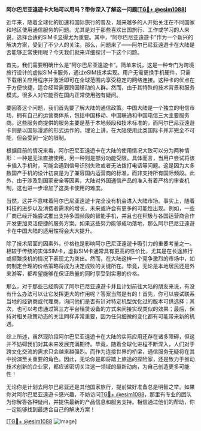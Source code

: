 **阿尔巴尼亚遠遊卡大陆可以用吗？带你深入了解这一问题[[TG💪+ @esim1088](https://t.me/s/esim1088)]**

近年来，随着全球化的加速和国际旅行的普及，越来越多的人开始关注在不同国家和地区使用通信服务的问题。尤其是对于那些喜欢出国旅行、工作或学习的人来说，选择合适的SIM卡显得尤为重要。其中，“阿尔巴尼亚遠遊卡”作为一个新兴的解决方案，受到了不少人的关注。那么，问题来了——阿尔巴尼亚遠遊卡在大陆是否能够正常使用呢？今天我们就来详细探讨一下这个问题。

首先，我们需要明确什么是“阿尔巴尼亚遠遊卡”。简单来说，这是一种专门为跨境旅行设计的虚拟SIM卡服务，通过eSIM技术实现。用户无需更换手机硬件，只需下载相关应用程序并激活即可在全球范围内享受稳定的网络连接。这种卡的优点在于方便快捷，适合经常需要跨国移动的人群。然而，由于其特殊的技术背景和服务模式，很多人对它能否在国内正常使用抱有疑问。

要回答这个问题，我们首先要了解大陆的通信政策。中国大陆是一个独立的电信市场，拥有自己的运营商体系，包括中国移动、中国联通和中国电信三大主要服务商。这些服务商提供的服务主要是基于本地频段和技术标准的，而阿尔巴尼亚遠遊卡则是以国际漫游的形式运作的。理论上讲，在大陆使用此类国际卡并非完全不可能，但会受到一定的限制。

根据目前的情况来看，阿尔巴尼亚遠遊卡在大陆的使用情况大致可以分为两种情形：一种是无法直接使用，另一种则是部分功能受限。具体而言，当用户尝试将该卡插入手机时，可能会遇到信号识别失败或者无法拨打电话等问题。这是因为大多数国产手机的设计初衷是为了兼容国内运营商的标准，而非支持所有国际频段。此外，由于涉及到国家安全等因素，大陆对外国通信产品的准入有着严格的审查机制，这也进一步增加了这类卡使用的难度。

当然，这并不意味着阿尔巴尼亚遠遊卡完全没有机会进入大陆市场。事实上，随着科技的进步以及消费者需求的增长，未来或许会有更多的可能性出现。例如，一些厂商已经开始尝试推出支持多国频段的智能手机，并且也在积极与各国运营商合作开发更加灵活便捷的服务方案。如果这些努力能够成功落地，那么阿尔巴尼亚遠遊卡在中国大陆的适用性将会大大提升。

除了技术层面的因素外，价格也是影响阿尔巴尼亚遠遊卡吸引力的重要考量之一。相较于传统的实体SIM卡，虚拟SIM卡通常具有更高的性价比，尤其是在长途旅行或频繁换机的情况下表现尤为突出。然而，在大陆这样一个竞争激烈的市场中，如何制定合理的价格策略将成为决定成败的关键所在。毕竟，无论是本地居民还是外来游客，都希望能够在保证质量的同时享受到实惠的价格。

那么，对于那些已经购买了阿尔巴尼亚遠遊卡并且计划前往大陆的朋友来说，有没有什么办法可以让它发挥更大的作用呢？答案当然是有的！首先，你可以尝试联系当地的经销商或代理商，询问他们是否有针对特定机型优化过的版本可供选择；其次，也可以考虑通过第三方平台租赁设备的方式来间接实现类似的效果；最后，保持对相关政策动态的关注同样非常重要，因为任何细微的变化都有可能带来新的机遇。

综上所述，虽然现阶段阿尔巴尼亚遠遊卡在大陆的实际应用还存在诸多障碍，但这并不妨碍我们对其未来发展充满期待。毕竟，随着全球化进程不断深入，人们对于跨文化交流的需求只会越来越强烈。而作为连接世界的桥梁，通信服务无疑将在其中扮演至关重要的角色。因此，无论你是即将踏上旅途的探险家，还是致力于推动技术创新的企业家，都应该密切关注这一领域的最新动向，为自己创造更多可能性！

无论你是计划去阿尔巴尼亚还是其他国家旅行，提前做好准备总是明智之举。如果你对阿尔巴尼亚遠遊卡感兴趣，不妨访问[TG💪+ @esim1088](https://t.me/s/esim1088)，那里有专业的团队为你解答各种疑问，并提供最新的产品信息和服务支持。相信通过他们的帮助，你一定能够找到最适合自己的解决方案！

[[TG💪+ @esim1088](https://t.me/s/esim1088) ![Image](https://i.postimg.cc/4NQfJmqS/Snipaste-2025-05-13-00-14-12.png)]
